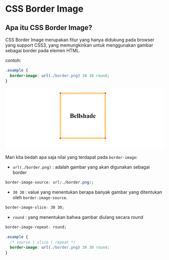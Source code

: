 # CSS Border Image

## Apa itu CSS Border Image?

CSS Border Image merupakan fitur yang hanya didukung pada browser yang support CSS3, yang memungkinkan untuk menggunakan gambar sebagai border pada elemen HTML.

contoh:

```css
.example {
  border-image: url(./border.png) 30 30 round;
}
```

![gambarnya masih otw](contoh.png)

Mari kita bedah apa saja nilai yang terdapat pada `border-image`:

- `url(./border.png)` : adalah gambar yang akan digunakan sebagai border

```css
border-image-source: url(./border.png);
```

- `30 30` : value yang menentukan berapa banyak gambar yang ditentukan oleh `border-image-source`.

```css
border-image-slice: 30 30;
```

- `round` : yang menentukan bahwa gambar diulang secara round

```css
border-image-repeat: round;
```

```css
.example {
  /* source | slice | repeat */
  border-image: url(./border.png) 30 30 round;
}
```
